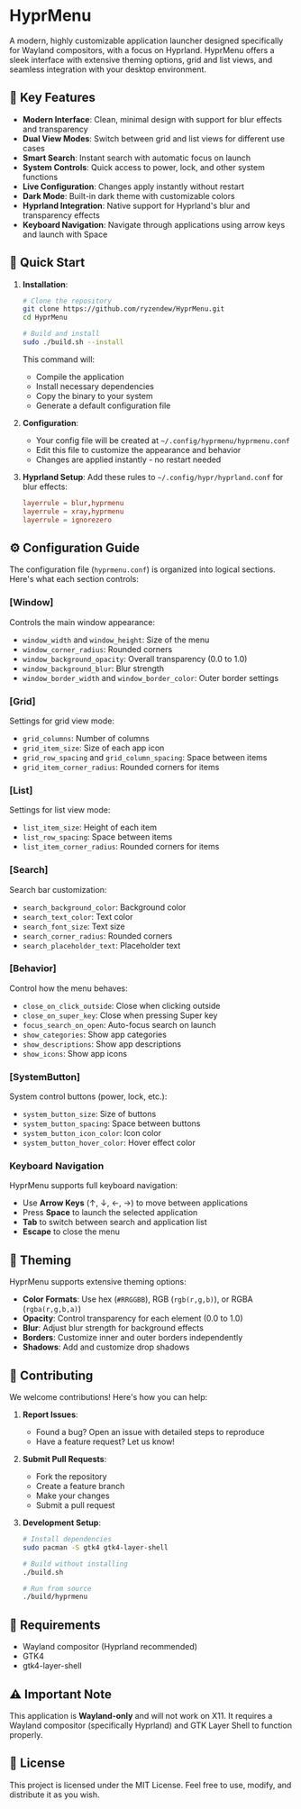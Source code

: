 # HyprMenu

A modern, highly customizable application launcher designed specifically for Wayland compositors, with a focus on Hyprland. HyprMenu offers a sleek interface with extensive theming options, grid and list views, and seamless integration with your desktop environment.

## 🌟 Key Features

- **Modern Interface**: Clean, minimal design with support for blur effects and transparency
- **Dual View Modes**: Switch between grid and list views for different use cases
- **Smart Search**: Instant search with automatic focus on launch
- **System Controls**: Quick access to power, lock, and other system functions
- **Live Configuration**: Changes apply instantly without restart
- **Dark Mode**: Built-in dark theme with customizable colors
- **Hyprland Integration**: Native support for Hyprland's blur and transparency effects
- **Keyboard Navigation**: Navigate through applications using arrow keys and launch with Space

## 🚀 Quick Start

1. **Installation**:
   ```bash
   # Clone the repository
   git clone https://github.com/ryzendew/HyprMenu.git
   cd HyprMenu

   # Build and install
   sudo ./build.sh --install
   ```
   This command will:
   - Compile the application
   - Install necessary dependencies
   - Copy the binary to your system
   - Generate a default configuration file

2. **Configuration**:
   - Your config file will be created at `~/.config/hyprmenu/hyprmenu.conf`
   - Edit this file to customize the appearance and behavior
   - Changes are applied instantly - no restart needed

3. **Hyprland Setup**:
   Add these rules to `~/.config/hypr/hyprland.conf` for blur effects:
   ```conf
   layerrule = blur,hyprmenu
   layerrule = xray,hyprmenu
   layerrule = ignorezero
   ```

## ⚙️ Configuration Guide

The configuration file (`hyprmenu.conf`) is organized into logical sections. Here's what each section controls:

### [Window]
Controls the main window appearance:
- `window_width` and `window_height`: Size of the menu
- `window_corner_radius`: Rounded corners
- `window_background_opacity`: Overall transparency (0.0 to 1.0)
- `window_background_blur`: Blur strength
- `window_border_width` and `window_border_color`: Outer border settings

### [Grid]
Settings for grid view mode:
- `grid_columns`: Number of columns
- `grid_item_size`: Size of each app icon
- `grid_row_spacing` and `grid_column_spacing`: Space between items
- `grid_item_corner_radius`: Rounded corners for items

### [List]
Settings for list view mode:
- `list_item_size`: Height of each item
- `list_row_spacing`: Space between items
- `list_item_corner_radius`: Rounded corners for items

### [Search]
Search bar customization:
- `search_background_color`: Background color
- `search_text_color`: Text color
- `search_font_size`: Text size
- `search_corner_radius`: Rounded corners
- `search_placeholder_text`: Placeholder text

### [Behavior]
Control how the menu behaves:
- `close_on_click_outside`: Close when clicking outside
- `close_on_super_key`: Close when pressing Super key
- `focus_search_on_open`: Auto-focus search on launch
- `show_categories`: Show app categories
- `show_descriptions`: Show app descriptions
- `show_icons`: Show app icons

### [SystemButton]
System control buttons (power, lock, etc.):
- `system_button_size`: Size of buttons
- `system_button_spacing`: Space between buttons
- `system_button_icon_color`: Icon color
- `system_button_hover_color`: Hover effect color

### Keyboard Navigation
HyprMenu supports full keyboard navigation:
- Use **Arrow Keys** (↑, ↓, ←, →) to move between applications
- Press **Space** to launch the selected application
- **Tab** to switch between search and application list
- **Escape** to close the menu

## 🎨 Theming

HyprMenu supports extensive theming options:
- **Color Formats**: Use hex (`#RRGGBB`), RGB (`rgb(r,g,b)`), or RGBA (`rgba(r,g,b,a)`)
- **Opacity**: Control transparency for each element (0.0 to 1.0)
- **Blur**: Adjust blur strength for background effects
- **Borders**: Customize inner and outer borders independently
- **Shadows**: Add and customize drop shadows

## 🤝 Contributing

We welcome contributions! Here's how you can help:

1. **Report Issues**:
   - Found a bug? Open an issue with detailed steps to reproduce
   - Have a feature request? Let us know!

2. **Submit Pull Requests**:
   - Fork the repository
   - Create a feature branch
   - Make your changes
   - Submit a pull request

3. **Development Setup**:
   ```bash
   # Install dependencies
   sudo pacman -S gtk4 gtk4-layer-shell

   # Build without installing
   ./build.sh

   # Run from source
   ./build/hyprmenu
   ```

## 📝 Requirements

- Wayland compositor (Hyprland recommended)
- GTK4
- gtk4-layer-shell

## ⚠️ Important Note

This application is **Wayland-only** and will not work on X11. It requires a Wayland compositor (specifically Hyprland) and GTK Layer Shell to function properly.

## 📄 License

This project is licensed under the MIT License. Feel free to use, modify, and distribute it as you wish.
